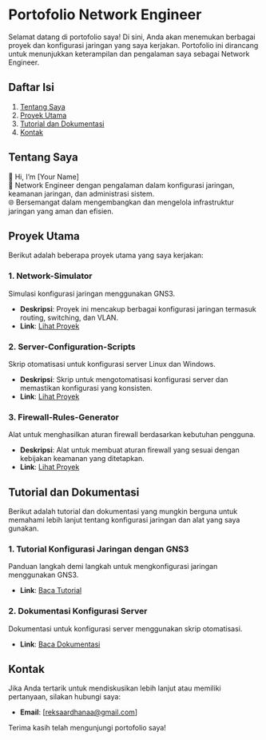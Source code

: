 # Portofolio Network Engineer

Selamat datang di portofolio saya! Di sini, Anda akan menemukan berbagai proyek dan konfigurasi jaringan yang saya kerjakan. Portofolio ini dirancang untuk menunjukkan keterampilan dan pengalaman saya sebagai Network Engineer.

## Daftar Isi

1. [Tentang Saya](#tentang-saya)
2. [Proyek Utama](#proyek-utama)
3. [Tutorial dan Dokumentasi](#tutorial-dan-dokumentasi)
4. [Kontak](#kontak)

## Tentang Saya

👋 Hi, I’m [Your Name]  
🔧 Network Engineer dengan pengalaman dalam konfigurasi jaringan, keamanan jaringan, dan administrasi sistem.  
🌐 Bersemangat dalam mengembangkan dan mengelola infrastruktur jaringan yang aman dan efisien.

## Proyek Utama

Berikut adalah beberapa proyek utama yang saya kerjakan:

### 1. **Network-Simulator**

Simulasi konfigurasi jaringan menggunakan GNS3.

- **Deskripsi**: Proyek ini mencakup berbagai konfigurasi jaringan termasuk routing, switching, dan VLAN.
- **Link**: [Lihat Proyek](projects/network-simulator)

### 2. **Server-Configuration-Scripts**

Skrip otomatisasi untuk konfigurasi server Linux dan Windows.

- **Deskripsi**: Skrip untuk mengotomatisasi konfigurasi server dan memastikan konfigurasi yang konsisten.
- **Link**: [Lihat Proyek](projects/server-configuration-scripts)

### 3. **Firewall-Rules-Generator**

Alat untuk menghasilkan aturan firewall berdasarkan kebutuhan pengguna.

- **Deskripsi**: Alat untuk membuat aturan firewall yang sesuai dengan kebijakan keamanan yang ditetapkan.
- **Link**: [Lihat Proyek](projects/firewall-rules-generator)

## Tutorial dan Dokumentasi

Berikut adalah tutorial dan dokumentasi yang mungkin berguna untuk memahami lebih lanjut tentang konfigurasi jaringan dan alat yang saya gunakan.

### 1. **Tutorial Konfigurasi Jaringan dengan GNS3**

Panduan langkah demi langkah untuk mengkonfigurasi jaringan menggunakan GNS3.

- **Link**: [Baca Tutorial](docs/network-configuration-tutorial.md)

### 2. **Dokumentasi Konfigurasi Server**

Dokumentasi untuk konfigurasi server menggunakan skrip otomatisasi.

- **Link**: [Baca Dokumentasi](docs/server-configuration-docs.md)

## Kontak

Jika Anda tertarik untuk mendiskusikan lebih lanjut atau memiliki pertanyaan, silakan hubungi saya:

- **Email**: [reksaardhanaa@gmail.com]

Terima kasih telah mengunjungi portofolio saya!

